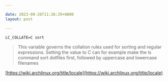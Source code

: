 ```yaml
---

date: 2023-09-26T11:26:29+0800
layout: post

---
```


`LC_COLLATE=C sort`

> This variable governs the collation rules used for sorting and regular expressions.
Setting the value to C can for example make the ls command sort dotfiles first, followed by uppercase and lowercase filenames

[https://wiki.archlinux.org/title/locale](https://wiki.archlinux.org/title/locale)
